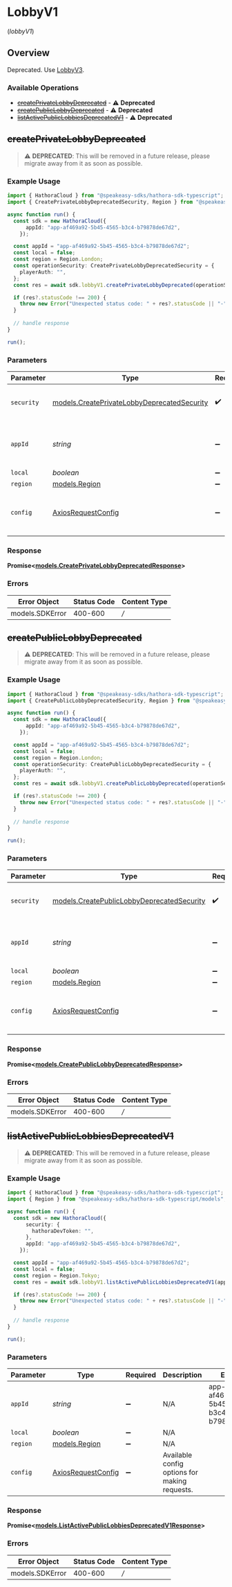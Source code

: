 # LobbyV1
(*lobbyV1*)

## Overview

Deprecated. Use [LobbyV3](https://hathora.dev/api#tag/LobbyV3).

### Available Operations

* [~~createPrivateLobbyDeprecated~~](#createprivatelobbydeprecated) - :warning: **Deprecated**
* [~~createPublicLobbyDeprecated~~](#createpubliclobbydeprecated) - :warning: **Deprecated**
* [~~listActivePublicLobbiesDeprecatedV1~~](#listactivepubliclobbiesdeprecatedv1) - :warning: **Deprecated**

## ~~createPrivateLobbyDeprecated~~

> :warning: **DEPRECATED**: This will be removed in a future release, please migrate away from it as soon as possible.

### Example Usage

```typescript
import { HathoraCloud } from "@speakeasy-sdks/hathora-sdk-typescript";
import { CreatePrivateLobbyDeprecatedSecurity, Region } from "@speakeasy-sdks/hathora-sdk-typescript/models";

async function run() {
  const sdk = new HathoraCloud({
      appId: "app-af469a92-5b45-4565-b3c4-b79878de67d2",
    });

  const appId = "app-af469a92-5b45-4565-b3c4-b79878de67d2";
  const local = false;
  const region = Region.London;
  const operationSecurity: CreatePrivateLobbyDeprecatedSecurity = {
    playerAuth: "",
  };
  const res = await sdk.lobbyV1.createPrivateLobbyDeprecated(operationSecurity, appId, local, region);

  if (res?.statusCode !== 200) {
    throw new Error("Unexpected status code: " + res?.statusCode || "-");
  }
  
  // handle response
}

run();
```

### Parameters

| Parameter                                                                                    | Type                                                                                         | Required                                                                                     | Description                                                                                  | Example                                                                                      |
| -------------------------------------------------------------------------------------------- | -------------------------------------------------------------------------------------------- | -------------------------------------------------------------------------------------------- | -------------------------------------------------------------------------------------------- | -------------------------------------------------------------------------------------------- |
| `security`                                                                                   | [models.CreatePrivateLobbyDeprecatedSecurity](../../createprivatelobbydeprecatedsecurity.md) | :heavy_check_mark:                                                                           | The security requirements to use for the request.                                            |                                                                                              |
| `appId`                                                                                      | *string*                                                                                     | :heavy_minus_sign:                                                                           | N/A                                                                                          | app-af469a92-5b45-4565-b3c4-b79878de67d2                                                     |
| `local`                                                                                      | *boolean*                                                                                    | :heavy_minus_sign:                                                                           | N/A                                                                                          |                                                                                              |
| `region`                                                                                     | [models.Region](../models/region.md)                                                         | :heavy_minus_sign:                                                                           | N/A                                                                                          |                                                                                              |
| `config`                                                                                     | [AxiosRequestConfig](https://axios-http.com/docs/req_config)                                 | :heavy_minus_sign:                                                                           | Available config options for making requests.                                                |                                                                                              |


### Response

**Promise<[models.CreatePrivateLobbyDeprecatedResponse](../../models/createprivatelobbydeprecatedresponse.md)>**
### Errors

| Error Object    | Status Code     | Content Type    |
| --------------- | --------------- | --------------- |
| models.SDKError | 400-600         | */*             |

## ~~createPublicLobbyDeprecated~~

> :warning: **DEPRECATED**: This will be removed in a future release, please migrate away from it as soon as possible.

### Example Usage

```typescript
import { HathoraCloud } from "@speakeasy-sdks/hathora-sdk-typescript";
import { CreatePublicLobbyDeprecatedSecurity, Region } from "@speakeasy-sdks/hathora-sdk-typescript/models";

async function run() {
  const sdk = new HathoraCloud({
      appId: "app-af469a92-5b45-4565-b3c4-b79878de67d2",
    });

  const appId = "app-af469a92-5b45-4565-b3c4-b79878de67d2";
  const local = false;
  const region = Region.London;
  const operationSecurity: CreatePublicLobbyDeprecatedSecurity = {
    playerAuth: "",
  };
  const res = await sdk.lobbyV1.createPublicLobbyDeprecated(operationSecurity, appId, local, region);

  if (res?.statusCode !== 200) {
    throw new Error("Unexpected status code: " + res?.statusCode || "-");
  }
  
  // handle response
}

run();
```

### Parameters

| Parameter                                                                                  | Type                                                                                       | Required                                                                                   | Description                                                                                | Example                                                                                    |
| ------------------------------------------------------------------------------------------ | ------------------------------------------------------------------------------------------ | ------------------------------------------------------------------------------------------ | ------------------------------------------------------------------------------------------ | ------------------------------------------------------------------------------------------ |
| `security`                                                                                 | [models.CreatePublicLobbyDeprecatedSecurity](../../createpubliclobbydeprecatedsecurity.md) | :heavy_check_mark:                                                                         | The security requirements to use for the request.                                          |                                                                                            |
| `appId`                                                                                    | *string*                                                                                   | :heavy_minus_sign:                                                                         | N/A                                                                                        | app-af469a92-5b45-4565-b3c4-b79878de67d2                                                   |
| `local`                                                                                    | *boolean*                                                                                  | :heavy_minus_sign:                                                                         | N/A                                                                                        |                                                                                            |
| `region`                                                                                   | [models.Region](../models/region.md)                                                       | :heavy_minus_sign:                                                                         | N/A                                                                                        |                                                                                            |
| `config`                                                                                   | [AxiosRequestConfig](https://axios-http.com/docs/req_config)                               | :heavy_minus_sign:                                                                         | Available config options for making requests.                                              |                                                                                            |


### Response

**Promise<[models.CreatePublicLobbyDeprecatedResponse](../../models/createpubliclobbydeprecatedresponse.md)>**
### Errors

| Error Object    | Status Code     | Content Type    |
| --------------- | --------------- | --------------- |
| models.SDKError | 400-600         | */*             |

## ~~listActivePublicLobbiesDeprecatedV1~~

> :warning: **DEPRECATED**: This will be removed in a future release, please migrate away from it as soon as possible.

### Example Usage

```typescript
import { HathoraCloud } from "@speakeasy-sdks/hathora-sdk-typescript";
import { Region } from "@speakeasy-sdks/hathora-sdk-typescript/models";

async function run() {
  const sdk = new HathoraCloud({
      security: {
        hathoraDevToken: "",
      },
      appId: "app-af469a92-5b45-4565-b3c4-b79878de67d2",
    });

  const appId = "app-af469a92-5b45-4565-b3c4-b79878de67d2";
  const local = false;
  const region = Region.Tokyo;
  const res = await sdk.lobbyV1.listActivePublicLobbiesDeprecatedV1(appId, local, region);

  if (res?.statusCode !== 200) {
    throw new Error("Unexpected status code: " + res?.statusCode || "-");
  }
  
  // handle response
}

run();
```

### Parameters

| Parameter                                                    | Type                                                         | Required                                                     | Description                                                  | Example                                                      |
| ------------------------------------------------------------ | ------------------------------------------------------------ | ------------------------------------------------------------ | ------------------------------------------------------------ | ------------------------------------------------------------ |
| `appId`                                                      | *string*                                                     | :heavy_minus_sign:                                           | N/A                                                          | app-af469a92-5b45-4565-b3c4-b79878de67d2                     |
| `local`                                                      | *boolean*                                                    | :heavy_minus_sign:                                           | N/A                                                          |                                                              |
| `region`                                                     | [models.Region](../models/region.md)                         | :heavy_minus_sign:                                           | N/A                                                          |                                                              |
| `config`                                                     | [AxiosRequestConfig](https://axios-http.com/docs/req_config) | :heavy_minus_sign:                                           | Available config options for making requests.                |                                                              |


### Response

**Promise<[models.ListActivePublicLobbiesDeprecatedV1Response](../../models/listactivepubliclobbiesdeprecatedv1response.md)>**
### Errors

| Error Object    | Status Code     | Content Type    |
| --------------- | --------------- | --------------- |
| models.SDKError | 400-600         | */*             |
